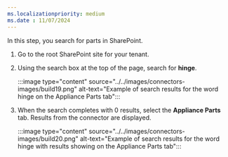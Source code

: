 ```yaml
---
ms.localizationpriority: medium
ms.date : 11/07/2024
---
```


<!-- markdownlint-disable MD041 -->

In this step, you search for parts in SharePoint.

1. Go to the root SharePoint site for your tenant.
2. Using the search box at the top of the page, search for **hinge**.

    :::image type="content" source="../../images/connectors-images/build19.png" alt-text="Example of search results for the word hinge on the Appliance Parts tab":::

3. When the search completes with 0 results, select the **Appliance Parts** tab. Results from the connector are displayed.

    :::image type="content" source="../../images/connectors-images/build20.png" alt-text="Example of search results for the word hinge with results showing on the Appliance Parts tab":::
